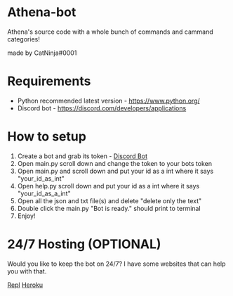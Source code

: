 # Athena-bot
Athena's source code with a whole bunch of commands and cammand categories!

made by CatNinja#0001

# Requirements 
* Python recommended latest version - https://www.python.org/
* Discord bot - https://discord.com/developers/applications

# How to setup
1. Create a bot and grab its token - [Discord Bot](https://discord.com/developers/applications)
2. Open main.py scroll down and change the token to your bots token
3. Open main.py and scroll down and put your id as a int where it says "your_id_as_int"
4. Open help.py scroll down and put your id as a int where it says "your_id_as_a_int"
5. Open all the json and txt file(s) and delete "delete only the text"
6. Double click the main.py "Bot is ready." should print to terminal
7. Enjoy!

# 24/7 Hosting (OPTIONAL)
Would you like to keep the bot on 24/7? I have some websites that can help you with that.

[Repl](https://replit.com/~) [Heroku](https://www.heroku.com/)
